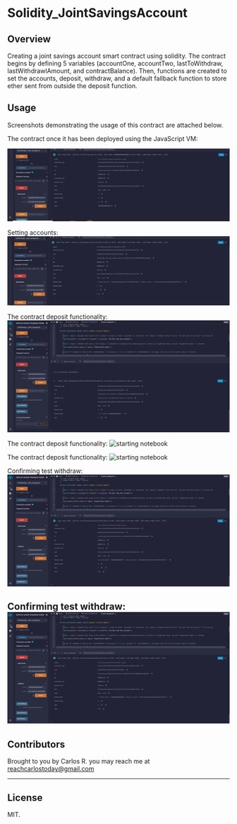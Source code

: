 # Solidity_JointSavingsAccount
## Overview
Creating a joint savings account smart contract using solidity. The contract begins by defining 5 variables (accountOne, accountTwo, lastToWithdraw, lastWithdrawlAmount, and contractBalance). Then, functions are created to set the accounts, deposit, withdraw, and a default fallback function to store ether sent from outside the deposit function. 
## Usage

Screenshots demonstrating the usage of this contract are attached below.

The contract once it has been deployed using the JavaScript VM:

![starting notebook](Execution_Results/setaccounts.png)

Setting accounts:
![starting notebook](Execution_Results/setaccounts2.png)

The contract deposit functionality:
![starting notebook](Execution_Results/deposit1.png)

The contract deposit functionality:
![starting notebook](Execution_Results/deposit2.png)

The contract deposit functionality:
![starting notebook](Execution_Results/deposit3.png)

Confirming test withdraw:
![starting notebook](Execution_Results/withdraw5.png)

Confirming test withdraw:
![starting notebook](Execution_Results/withdraw10.png)
---

## Contributors

Brought to you by Carlos R. you may reach me at reachcarlostoday@gmail.com

---

## License

MIT.